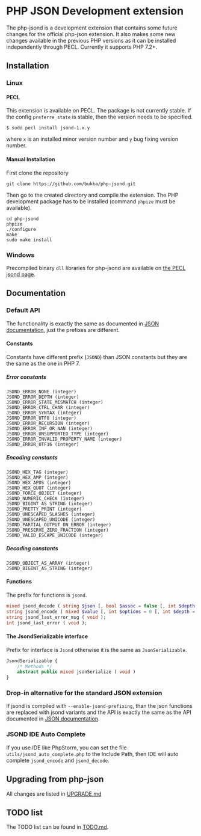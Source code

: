 # PHP JSON Development extension

The php-jsond is a development extension that contains some future changes for the official
php-json extension. It also makes some new changes available in the previous PHP versions as it can
be installed independently through PECL. Currently it supports PHP 7.2+.


## Installation

### Linux

#### PECL

This extension is available on PECL. The package is not currently stable. If the config
`preferre_state` is stable, then the version needs to be specified.

```
$ sudo pecl install jsond-1.x.y
```

where `x` is an installed minor version number and `y` bug fixing version number.


#### Manual Installation

First clone the repository
```
git clone https://github.com/bukka/php-jsond.git
```

Then go to the created directory and compile the extension. The PHP development package has to be
installed (command `phpize` must be available).
```
cd php-jsond
phpize
./configure
make
sudo make install
```

### Windows

Precompiled binary `dll` libraries for php-jsond are available on [the PECL jsond page](http://pecl.php.net/package/jsond).


## Documentation

### Default API

The functionality is exactly the same as documented in [JSON documentation](http://php.net/json), just the prefixes are different.


#### Constants

Constants have different prefix (`JSOND`) than JSON constants but they are the same as the one in PHP 7.

##### Error constants
```
JSOND_ERROR_NONE (integer)
JSOND_ERROR_DEPTH (integer)
JSOND_ERROR_STATE_MISMATCH (integer)
JSOND_ERROR_CTRL_CHAR (integer)
JSOND_ERROR_SYNTAX (integer)
JSOND_ERROR_UTF8 (integer)
JSOND_ERROR_RECURSION (integer)
JSOND_ERROR_INF_OR_NAN (integer)
JSOND_ERROR_UNSUPPORTED_TYPE (integer)
JSOND_ERROR_INVALID_PROPERTY_NAME (integer)
JSOND_ERROR_UTF16 (integer)
```

##### Encoding constants
```
JSOND_HEX_TAG (integer)
JSOND_HEX_AMP (integer)
JSOND_HEX_APOS (integer)
JSOND_HEX_QUOT (integer)
JSOND_FORCE_OBJECT (integer)
JSOND_NUMERIC_CHECK (integer)
JSOND_BIGINT_AS_STRING (integer)
JSOND_PRETTY_PRINT (integer)
JSOND_UNESCAPED_SLASHES (integer)
JSOND_UNESCAPED_UNICODE (integer)
JSOND_PARTIAL_OUTPUT_ON_ERROR (integer)
JSOND_PRESERVE_ZERO_FRACTION (integer)
JSOND_VALID_ESCAPE_UNICODE (integer)
```

##### Decoding constants
```
JSOND_OBJECT_AS_ARRAY (integer)
JSOND_BIGINT_AS_STRING (integer)
```

#### Functions

The prefix for functions is `jsond`.

```php
mixed jsond_decode ( string $json [, bool $assoc = false [, int $depth = 512 [, int $options = 0 ]]] );
string jsond_encode ( mixed $value [, int $options = 0 [, int $depth = 512 ]] );
string jsond_last_error_msg ( void );
int jsond_last_error ( void );
```

####  The JsondSerializable interface

Prefix for interface is `Jsond` otherwise it is the same as `JsonSerializable`. 

```php
JsondSerializable {
    /* Methods */
    abstract public mixed jsonSerialize ( void )
}
```


### Drop-in alternative for the standard JSON extension

If jsond is compiled with `--enable-jsond-prefixing`, than the json functions are replaced
with jsond variants and the API is exactly the same as the API documented in [JSON documentation](http://php.net/json).

### JSOND IDE Auto Complete
If you use IDE like PhpStorm, you can set the file `utils/jsond_auto_complete.php` to the Include Path,
then IDE will auto complete `jsond_encode` and `jsond_decode`.

## Upgrading from php-json

All changes are listed in [UPGRADE.md](https://github.com/bukka/php-jsond/blob/master/UPGRADE.md)

## TODO list

The TODO list can be found in [TODO.md](https://github.com/bukka/php-jsond/blob/master/TODO.md).
